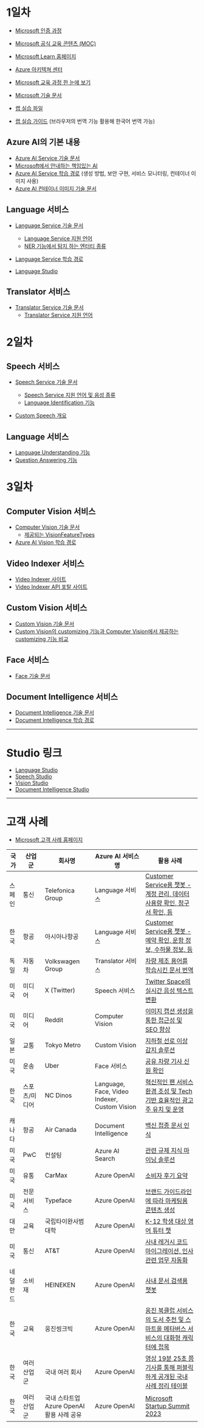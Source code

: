 # 1일차

- [Microsoft 인증 과정](https://learn.microsoft.com/certifications/)
- [Microsoft 공식 교육 콘텐츠 (MOC)](https://aka.ms/MOC)
- [Microsoft Learn 홈페이지](https://learn.microsoft.com/)
- [Azure 아키텍쳐 센터](https://learn.microsoft.com/azure/architecture/)
- [Microsoft 교육 과정 한 눈에 보기](https://aka.ms/TrainCertPoster)
- [Microsoft 기술 문서](https://learn.microsoft.com/docs/)

- [랩 실습 파일](https://github.com/MicrosoftLearning/AI-102-AIEngineer)
- [랩 실습 가이드](https://microsoftlearning.github.io/AI-102-AIEngineer) (브라우저의 번역 기능 활용해 한국어 번역 가능)

## Azure AI의 기본 내용
- [Azure AI Service 기술 문서](https://learn.microsoft.com/en-us/azure/ai-services/what-are-ai-services)
- [Microsoft에서 안내하는 책임있는 AI](https://www.microsoft.com/ai/responsible-ai)
- [Azure AI Service 학습 경로](https://learn.microsoft.com/en-us/training/paths/get-started-azure-ai/) (생성 방법, 보안 구현, 서비스 모니터링, 컨테이너 이미지 사용)
- [Azure AI 컨테이너 이미지 기술 문서](https://learn.microsoft.com/en-us/azure/ai-services/cognitive-services-container-support)

## Language 서비스
- [Language Service 기술 문서](https://learn.microsoft.com/en-us/azure/ai-services/language-service/overview)
  - [Language Service 지원 언어](https://learn.microsoft.com/en-us/azure/ai-services/language-service/concepts/language-support)
  - [NER 기능에서 탐지 하는 엔터티 종류](https://learn.microsoft.com/en-us/azure/ai-services/language-service/named-entity-recognition/concepts/named-entity-categories?tabs=ga-api)

- [Language Service 학습 경로](https://learn.microsoft.com/en-us/training/paths/develop-language-solutions-azure-ai/)
- [Language Studio](https://language.cognitive.azure.com/)

## Translator 서비스
- [Translator Service 기술 문서](https://learn.microsoft.com/en-us/azure/ai-services/translator/translator-overview)
  - [Translator Service 지원 언어](https://learn.microsoft.com/en-us/azure/ai-services/translator/language-support)

# 2일차

## Speech 서비스

- [Speech Service 기술 문서](https://learn.microsoft.com/en-us/azure/ai-services/speech-service/overview)
  - [Speech Service 지원 언어 및 음성 종류](https://learn.microsoft.com/en-us/azure/ai-services/speech-service/language-support)
  - [Language Identification 기능](https://learn.microsoft.com/en-us/azure/ai-services/speech-service/language-identification?tabs=continuous&pivots=programming-language-python#speech-to-text)

- [Custom Speech 개요](https://learn.microsoft.com/en-us/azure/ai-services/speech-service/custom-speech-overview)

## Language 서비스
- [Language Understanding 기능](https://learn.microsoft.com/en-us/azure/ai-services/language-service/conversational-language-understanding/overview)
- [Question Answering 기능](https://learn.microsoft.com/en-us/azure/ai-services/language-service/question-answering/overview)

# 3일차

## Computer Vision 서비스
- [Computer Vision 기술 문서](https://learn.microsoft.com/en-us/azure/ai-services/computer-vision/overview-image-analysis?tabs=4-0#analyze-image)
  - [제공되는 VisionFeatureTypes](https://learn.microsoft.com/en-us/python/api/azure-cognitiveservices-vision-computervision/azure.cognitiveservices.vision.computervision.models.visualfeaturetypes?view=azure-python-preview)
- [Azure AI Vision 학습 경로](https://learn.microsoft.com/en-us/training/paths/create-computer-vision-solutions-azure-ai/)

## Video Indexer 서비스
- [Video Indexer 사이트](https://videoindexer.ai/)
- [Video Indexer API 포탈 사이트](https://api-portal.videoindexer.ai/)

## Custom Vision 서비스
- [Custom Vision 기술 문서](https://learn.microsoft.com/en-us/azure/ai-services/custom-vision-service/overview)
- [Custom Vision의 customizing 기능과 Computer Vision에서 제공하는 customizing 기능 비교](https://learn.microsoft.com/en-us/azure/ai-services/custom-vision-service/concepts/compare-alternatives)

## Face 서비스
- [Face 기술 문서](https://learn.microsoft.com/en-us/azure/ai-services/computer-vision/overview-identity)

## Document Intelligence 서비스
- [Document Intelligence 기술 문서](https://learn.microsoft.com/en-us/azure/ai-services/document-intelligence/overview)
- [Document Intelligence 학습 경로](https://learn.microsoft.com/en-us/training/paths/extract-data-from-forms-document-intelligence/)

-----
# Studio 링크
- [Language Studio](https://language.cognitive.azure.com/)
- [Speech Studio](https://speech.microsoft.com/portal)
- [Vision Studio](https://portal.vision.cognitive.azure.com/)
- [Document Intelligence Studio](https://documentintelligence.ai.azure.com/)

-----
# 고객 사례

- [Microsoft 고객 사례 홈페이지](https://customers.microsoft.com/)

| 국가  | 산업군 | 회사명              | Azure AI 서비스명  | 활용 사례 |
| --- | --- | ---------------- | -------------- | ----- |
| 스페인 | 통신  | Telefonica Group | Language 서비스   | [Customer Service용 챗봇 - 계정 관리, 데이터 사용량 확인, 청구서 확인, 등](https://customers.microsoft.com/en-us/story/1650642611593738736-telefonica-media-telco-cognitive-services-azure) |
| 한국  | 항공 | 아시아나항공            | Language 서비스  | [Customer Service용 챗봇 - 예약 확인, 운항 정보, 수하물 정보, 등](https://news.microsoft.com/ko-kr/2017/11/29/asiana_chatbot/) |
| 독일  | 자동차 | Volkswagen Group | Translator 서비스 | [차량 제조 용어를 학습시킨 문서 번역](https://customers.microsoft.com/en-us/story/779468-volkswagen-azure-automotive-en) |
| 미국  | 미디어 | X (Twitter)            | Speech 서비스  | [Twitter Space의 실시간 음성 텍스트 변환](https://customers.microsoft.com/en-us/story/1533249396837116946-twitter-media-entertainment-azure) |
| 미국  | 미디어 | Reddit          | Computer Vision  | [이미지 캡션 생성을 통한 접근성 및 SEO 향상](https://customers.microsoft.com/en-us/story/1634664504427056612-reddit-media-and-entertainment-azure-cognitive-service-for-vision) |
| 일본  | 교통 | Tokyo Metro          | Custom Vision  | [지하철 선로 이상 감지 솔루션](https://customers.microsoft.com/en-us/story/1584832935479879254-tokyo-metro-travel-transportation-azure-en-japan) |
| 미국  | 운송 | Uber            | Face 서비스  | [공유 차량 기사 신원 확인](https://news.microsoft.com/transform/how-uber-is-using-driver-selfies-to-enhance-security-powered-by-microsoft-cognitive-services/) |
| 한국  | 스포츠/미디어 | NC Dinos            | Language, Face, Video Indexer, Custom Vision  | [혁신적인 팬 서비스 환경 조성 및 Tech 기반 효율적인 광고주 유치 및 운영](https://customers.microsoft.com/en-us/story/1444906748733662480-nc-dinos-media-entertainment-azure-ko-korea) |
| 캐나다  | 항공 | Air Canada            | Document Intelligence  | [백신 접종 문서 인식](https://customers.microsoft.com/en-us/story/1505667713938806113-air-canada-travel-transportation-azure-form-recognizer) |
| 미국  | PwC | 컨설팅            | Azure AI Search  | [관련 규제 지식 마이닝 솔루션](https://customers.microsoft.com/en-us/story/811347-pwc-partner-professional-services-azure) |
| 미국  | 유통 | CarMax            | Azure OpenAI  | [소비자 후기 요약](https://customers.microsoft.com/en-us/story/1501304071775762777-carmax-retailer-azure-openai-service) |
| 미국  | 전문 서비스 | Typeface            | Azure OpenAI  | [브랜드 가이드라인에 따라 마케팅용 콘텐츠 생성](https://customers.microsoft.com/en-us/story/1637196302736110361-typeface-professional-services-azure-openai-service) |
| 대만  | 교육 | 국립타이완사범대학         | Azure OpenAI  | [K-12 학생 대상 영어 튜터 챗](https://customers.microsoft.com/en-us/story/1637196302736110361-typeface-professional-services-azure-openai-service) |
| 미국  | 통신 | AT&T         | Azure OpenAI  | [사내 레거시 코드 마이그레이션, 인사 관련 업무 자동화](https://customers.microsoft.com/en-us/story/1637511309136244127-att-telecommunications-azure-openai-service) |
| 네덜란드 | 소비재 | HEINEKEN         | Azure OpenAI  | [사내 문서 검색용 챗봇](https://customers.microsoft.com/en-us/story/1685696409285197342-heineken-consumer-goods-azure-ai) |
| 한국  | 교육 | 웅진씽크빅         | Azure OpenAI  | [웅진 북클럽 서비스의 도서 추천 및 스마트올 메타버스 서비스의 대화형 캐릭터에 접목](https://customers.microsoft.com/en-us/story/1671082509541993808-woongjin-thinkbig-primary-and-secondary-edu-azure-ko-korea) |
| 한국  | 여러 산업군 | 국내 여러 회사         | Azure OpenAI  | [영상 19분 25초 쯤 기사를 통해 퍼블릭 하게 공개된 국내 사례 정리 테이블](https://youtu.be/mxlmuk7H1do?si=snuxZvMjDSUvSaxy&t=1165) |
| 한국  | 여러 산업군 | 국내 스타트업 Azure OpenAI 활용 사례 공유    | Azure OpenAI  | [Microsoft Startup Summit 2023](https://www.youtube.com/playlist?list=PLGh_JNxzXsX9NSm-iyAdS4Ioco0vp4jtq) |

